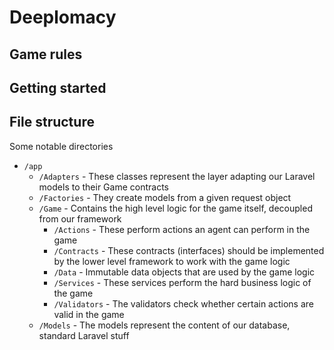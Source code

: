 # Deeplomacy

## Game rules

## Getting started

## File structure

Some notable  directories

- `/app`
    - `/Adapters` - These classes represent the layer adapting our Laravel models to their Game contracts
    - `/Factories` - They create models from a given request object
    - `/Game` - Contains the high level logic for the game itself, decoupled from our framework
        - `/Actions` - These perform actions an agent can perform in the game
        - `/Contracts` - These contracts (interfaces) should be implemented by the lower level framework to work with the game logic
        - `/Data` - Immutable data objects that are used by the game logic
        - `/Services` - These services perform the hard business logic of the game
        - `/Validators` - The validators check whether certain actions are valid in the game
    - `/Models` - The models represent the content of our database, standard Laravel stuff
